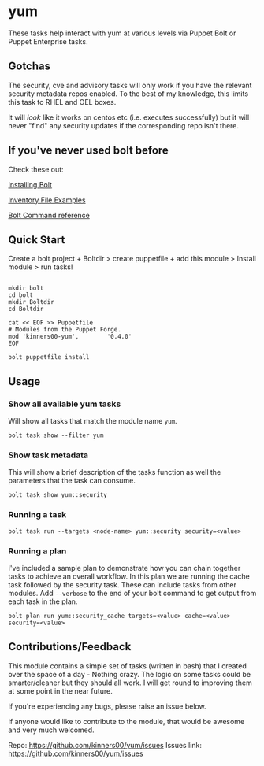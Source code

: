 # yum

These tasks help interact with yum at various levels via Puppet Bolt or Puppet Enterprise tasks.

## Gotchas

The security, cve and advisory tasks will only work if you have the relevant security metadata repos enabled. To the best of my knowledge, this limits this task to RHEL and OEL boxes.

It will *look* like it works on centos etc (i.e. executes successfully) but it will never "find" any security updates if the corresponding repo isn't there.


## If you've never used bolt before

Check these out:

[Installing Bolt](https://puppet.com/docs/bolt/latest/bolt_installing.html)

[Inventory File Examples](https://puppet.com/docs/bolt/latest/inventory_file_v2.html#inventory-file-examples)

[Bolt Command reference](https://puppet.com/docs/bolt/latest/bolt_command_reference.html)


## Quick Start

Create a bolt project + Boltdir > create puppetfile + add this module > Install module > run tasks!

``` shell

mkdir bolt
cd bolt
mkdir Boltdir
cd Boltdir

cat << EOF >> Puppetfile
# Modules from the Puppet Forge.
mod 'kinners00-yum', 	    '0.4.0'
EOF

bolt puppetfile install

```

## Usage

### Show all available yum tasks

Will show all tasks that match the module name `yum`.  

``` shell
bolt task show --filter yum
```

### Show task metadata

This will show a brief description of the tasks function as well the parameters that the task can consume.

``` shell
bolt task show yum::security
```
### Running a task

``` shell
bolt task run --targets <node-name> yum::security security=<value>
```
### Running a plan

I've included a sample plan to demonstrate how you can chain together tasks to achieve an overall workflow. In this plan we are running the cache task followed by the security task. These can include tasks from other modules. Add `--verbose` to the end of your bolt command to get output from each task in the plan.

``` shell
bolt plan run yum::security_cache targets=<value> cache=<value> security=<value>
```

## Contributions/Feedback

This module contains a simple set of tasks (written in bash) that I created over the space of a day - Nothing crazy. The logic on some tasks could be smarter/cleaner but they should all work. I will get round to improving them at some point in the near future. 

If you're experiencing any bugs, please raise an issue below. 

If anyone would like to contribute to the module, that would be awesome and very much welcomed.

Repo:        https://github.com/kinners00/yum/issues
Issues link: https://github.com/kinners00/yum/issues
